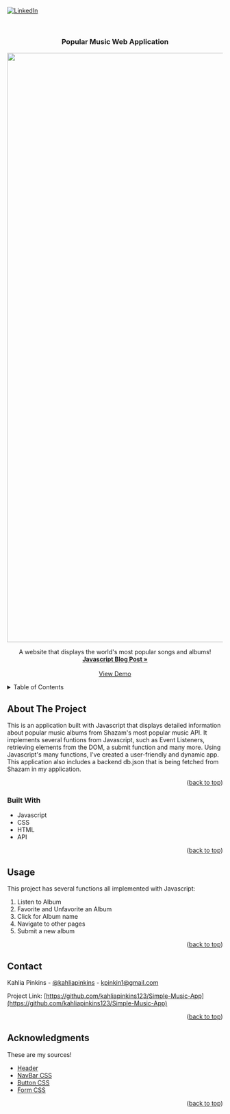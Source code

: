 <div id="top"></div>

[![LinkedIn][linkedin-shield]][linkedin-url]



<!-- PROJECT LOGO -->
<br />
<div align="center">

  <h3 align="center">Popular Music Web Application</h3>
  <img width="1372" alt="Capture d’écran 2023-12-07 à 14 03 37" src="https://github.com/kahliapinkins123/Simple-Music-App/assets/87428634/6fd72ea9-4424-4efc-897d-4e63571285c1">

  <p align="center">
    A website that displays the world's most popular songs and albums!
    <br />
    <a href="https://medium.com/@kpinkin1/javascript-event-listeners-da4ecd62bd59"><strong>Javascript Blog Post »</strong></a>
    <br />
    <br />
    <a href="https://www.youtube.com/watch?v=Y-vX5Ju5ZDg">View Demo</a>
    
    
</div>

<!-- TABLE OF CONTENTS -->
<details>
  <summary>Table of Contents</summary>
  <ol>
    <li>
      <a href="#about-the-project">About The Project</a>
      <ul>
        <li><a href="#built-with">Built With</a></li>
      </ul>
    </li>
    <li><a href="#usage">Usage</a></li>
    <li><a href="#contact">Contact</a></li>
  </ol>
</details>



<!-- ABOUT THE PROJECT -->
## About The Project

This is an application built with Javascript that displays detailed information about popular music albums from Shazam's most popular music API. It implements several funtions from Javascript, such as Event Listeners, retrieving elements from the DOM, a submit function and many more. Using Javascript's many functions, I've created a user-friendly and dynamic app. This application also includes a backend db.json that is being fetched from Shazam in my application.

<p align="right">(<a href="#top">back to top</a>)</p>



### Built With

* Javascript
* CSS
* HTML
* API


<p align="right">(<a href="#top">back to top</a>)</p>

<!-- USAGE EXAMPLES -->
## Usage

This project has several functions all implemented with Javascript: 
    <ol>
        <li>Listen to Album</li>
        <li>Favorite and Unfavorite an Album</li>
        <li>Click for Album name</li>
        <li>Navigate to other pages</li>
        <li>Submit a new album</li>
    </ol>

<p align="right">(<a href="#top">back to top</a>)</p>


<!-- CONTACT -->
## Contact

Kahlia Pinkins - [@kahliapinkins](https://www.linkedin.com/in/kahlia-pinkins-616599207/) - kpinkin1@gmail.com

Project Link: [https://github.com/kahliapinkins123/Simple-Music-App](https://github.com/kahliapinkins123/Simple-Music-App)

<p align="right">(<a href="#top">back to top</a>)</p>



<!-- ACKNOWLEDGMENTS -->
## Acknowledgments

These are my sources!

* [Header]( https://wallpaperaccess.com/awesome-cool-anime)
* [NavBar CSS](https://www.w3schools.com/howto/howto_js_topnav.asp)
* [Button CSS](https://www.w3schools.com/css/css3_buttons.asp)
* [Form CSS](https://www.w3schools.com/css/css_form.asp)

<p align="right">(<a href="#top">back to top</a>)</p>



<!-- MARKDOWN LINKS & IMAGES -->

[linkedin-shield]: https://img.shields.io/badge/-LinkedIn-black.svg?style=for-the-badge&logo=linkedin&colorB=555
[linkedin-url]: https://www.linkedin.com/in/kahlia-pinkins-616599207/
[anime-nook]: https://i.imgur.com/D3rjBFt.png
